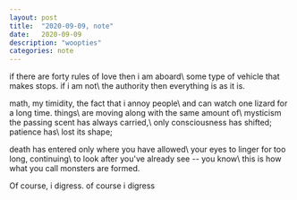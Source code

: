 ```yaml
---
layout: post
title:  "2020-09-09, note"
date:   2020-09-09
description: "woopties"
categories: note
---
```

if there are forty rules of love then i am aboard\\ 
some type of vehicle that makes stops. if i am not\\ 
the authority then everything is as it is.

math, my timidity, the fact that i annoy people\\
and can watch one lizard for a long time. things\\
are moving along with the same amount of\\
mysticism the passing scent has always carried,\\
only consciousness has shifted; patience has\\
lost its shape;

death has entered only where you have allowed\\
your eyes to linger for too long, continuing\\
to look after you've already see -- you know\\
this is how what you call monsters are formed.

Of course, i digress. of course i digress
